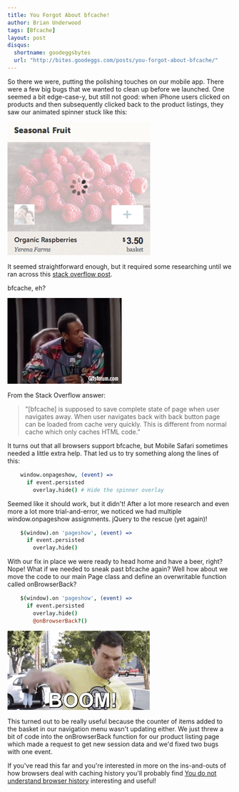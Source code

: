 ```yaml
---
title: You Forgot About bfcache!
author: Brian Underwood
tags: [Bfcache]
layout: post
disqus:
  shortname: goodeggsbytes
  url: "http://bites.goodeggs.com/posts/you-forgot-about-bfcache/"
---
```


<style>.entry-content img { display: block; margin: 0 auto }</style>

So there we were, putting the polishing touches on our mobile app.  There were a few big bugs that we wanted to clean up before we launched.  One seemed a bit edge-case-y, but still not good: when iPhone users clicked on products and then subsequently clicked back to the product listings, they saw our animated spinner stuck like this:

![Waiting for user to reload](/images/spin-spin.gif)

<!-- more -->

It seemed straightforward enough, but it required some researching until we ran across this [stack overflow post](https://stackoverflow.com/questions/8788802/prevent-safari-loading-from-cache-when-back-button-is-clicked).

bfcache, eh?

![bfcache?](/images/cosby-huh.gif)

From the Stack Overflow answer:
> "[bfcache] is supposed to save complete state of page when user navigates away.
> When user navigates back with back button page can be loaded from cache very quickly.
> This is different from normal cache which only caches HTML code."

It turns out that all browsers support bfcache, but Mobile Safari sometimes needed a little extra help.  That led us to try something along the lines of this:

``` coffee
    window.onpageshow, (event) =>
      if event.persisted
        overlay.hide() # Hide the spinner overlay
```

Seemed like it should work, but it didn't!  After a lot more research and even more a lot more trial-and-error, we noticed we had multiple window.onpageshow assignments.  jQuery to the rescue (yet again)!


``` coffee
    $(window).on 'pageshow', (event) =>
      if event.persisted
        overlay.hide()
```

With our fix in place we were ready to head home and have a beer, right?  Nope!  What if we needed to sneak past bfcache again?  Well how about we move the code to our main Page class and define an overwritable function called onBrowserBack?


``` coffee
    $(window).on 'pageshow', (event) =>
      if event.persisted
        overlay.hide()
        @onBrowserBack?()
```

![BOOM!](/images/BOOM.gif)

This turned out to be really useful because the counter of items added to the basket in our navigation menu wasn't updating either.  We just threw a bit of code into the onBrowserBack function for our product listing page which made a request to get new session data and we'd fixed two bugs with one event.

If you've read this far and you're interested in more on the ins-and-outs of how browsers deal with caching history you'll probably find [You do not understand browser history](http://madhatted.com/2013/6/16/you-do-not-understand-browser-history) interesting and useful!
